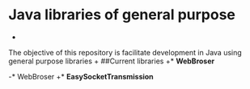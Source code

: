  # Java libraries of general purpose
-
 The objective of this repository is facilitate development in Java using general purpose libraries
+
 ##Current libraries
+* **WebBroser** 
 
-* WebBroser 
+* **EasySocketTransmission**
